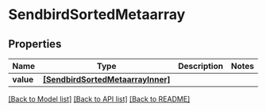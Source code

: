 # SendbirdSortedMetaarray


## Properties
Name | Type | Description | Notes
------------ | ------------- | ------------- | -------------
**value** | [**[SendbirdSortedMetaarrayInner]**](SendbirdSortedMetaarrayInner.md) |  | 

[[Back to Model list]](../README.md#documentation-for-models) [[Back to API list]](../README.md#documentation-for-api-endpoints) [[Back to README]](../README.md)


